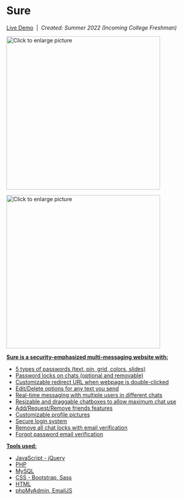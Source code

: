 # Sure

[Live Demo](https://drive.google.com/file/d/13nnKTg7-8vtTcfH8g6AGDbO4fOUHspUh/view)&nbsp;&nbsp;|&nbsp;&nbsp;<i>Created: Summer 2022 (Incoming College Freshman)</i>

<a href="https://drive.google.com/uc?export=view&id=1yZngPkWqGJpFQdjXTYDmkavlK6ijrx4J"><img src="https://drive.google.com/uc?export=view&id=1yZngPkWqGJpFQdjXTYDmkavlK6ijrx4J" style="width: 400px; max-width: 100%; height: auto" title="Click to enlarge picture" />
 
 <a href="https://drive.google.com/uc?export=view&id=1NLuEe_KhgtWI5UbjxEQjvpxgWZklQ6LB"><img src="https://drive.google.com/uc?export=view&id=1NLuEe_KhgtWI5UbjxEQjvpxgWZklQ6LB" style="width: 400px; max-width: 100%; height: auto" title="Click to enlarge picture" />

<b>Sure is a security-emphasized multi-messaging website with:</b>
 - 5 types of passwords (text, pin, grid, colors, slides)
 - Password locks on chats (optional and removable)
 - Customizable redirect URL when webpage is double-clicked
 - Edit/Delete options for any text you send
 - Real-time messaging with multiple users in different chats 
 - Resizable and draggable chatboxes to allow maximum chat use
 - Add/Request/Remove friends features
 - Customizable profile pictures
 - Secure login system
 - Remove all chat locks with email verification
 - Forgot password email verification
 
  <b>Tools used:</b>
  - JavaScript - jQuery
  - PHP
  - MySQL
  - CSS - Bootstrap, Sass
  - HTML
  - phpMyAdmin, EmailJS
